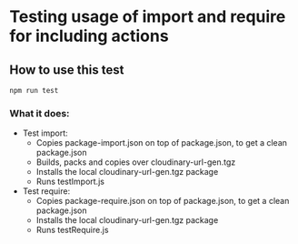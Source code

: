 # Testing usage of import and require for including actions
## How to use this test
```text
npm run test
```

### What it does:
* Test import:
  * Copies package-import.json on top of package.json, to get a clean package.json
  * Builds, packs and copies over cloudinary-url-gen.tgz
  * Installs the local cloudinary-url-gen.tgz package
  * Runs testImport.js
* Test require:
  * Copies package-require.json on top of package.json, to get a clean package.json
  * Installs the local cloudinary-url-gen.tgz package
  * Runs testRequire.js

